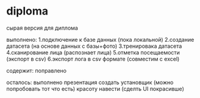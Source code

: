 # diploma

сырая версия для диплома 

выполнено:
1.подключение к базе данных (пока локальной)
2.создание датасета (на основе данных с базы+фото)
3.тренировака датасета 
4.сканирование лица (распознает лица)
5.отметка посещаемости (экспорт в csv)
6.экспорт лога в csv формате (совместим с excel)

содержит: 
поправлено 


осталось: 
выполнено
презентация
создать установщик (можно попробовать тот что есть)
красоту навести (сделть UI покрасивше)
